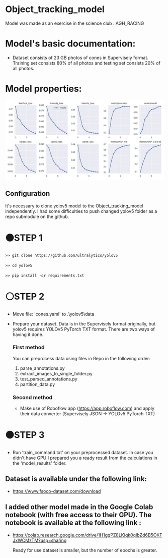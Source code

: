 # Object_tracking_model
Model was made as an exercise in the science club : AGH_RACING
# Model's basic documentation:
 - Dataset consists of 23 GB photos of cones in Supervisely format. Training set consists 80% of all photos and testing set consists 20% of all photos.
 
 # Model properties:
![Model](model_results/results.png "Model results")

## Configuration
 It's necessary to clone yolov5 model to the Object_tracking_model independently. I had some difficulties to push changed yolov5 folder as a repo submodule on the github.
 
# ⚫STEP 1
    >> git clone https://github.com/ultralytics/yolov5 

    >> cd yolov5

    >> pip install -qr requirements.txt

# ⚪STEP 2
  
  - Move file: 'cones.yaml' to .\yolov5\data
  
  - Prepare your dataset. Data is in the Supervisely format originally, but yolov5 requires YOLOv5 PyTorch TXT format. There are two ways of having it done.
    
    ### First method
    You can preprocess data using files in Repo in the following order:
    1. parse_annotations.py
    2. extract_images_to_single_folder.py
    3. test_parsed_annotations.py
    4. partition_data.py
    
    ### Second method
    
    - Make use of Roboflow app (https://app.roboflow.com) and apply their data converter (Supervisely JSON ->  YOLOv5 PyTorch TXT)
  
# ⚫STEP 3
  - Run 'train_command.txt' on your preprocessed dataset. In case you didn't have GPU I prepared you a ready result from the calculations in the 'model_results' folder.
 
 ## Dataset is available under the following link:
 - https://www.fsoco-dataset.com/download
 
 ## I added other model made in the Google Colab notebook (with free access to their GPU). The notebook is available at the following link :
 - https://colab.research.google.com/drive/1H1gqPZ8LKiqk0qIbZd6B5OKFJxWCMzTM?usp=sharing
 
   Ready for use dataset is smaller, but the number of epochs is greater. 
